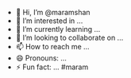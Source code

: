- 👋 Hi, I’m @maramshan
- 👀 I’m interested in ...
- 🌱 I’m currently learning ...
- 💞️ I’m looking to collaborate on ...
- 📫 How to reach me ...
- 😄 Pronouns: ...
- ⚡ Fun fact: ...
#maram
<!---
maramshan/maramshan is a ✨ special ✨ repository because its `README.md` (this file) appears on your GitHub profile.
You can click the Preview link to take a look at your changes.
--->
